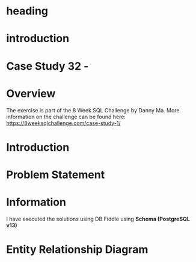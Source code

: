 # heading

# introduction

# Case Study 32 - 


# Overview

The exercise is part of the 8 Week SQL Challenge by Danny Ma. More information on the challenge can be found here: https://8weeksqlchallenge.com/case-study-1/

# Introduction


# Problem Statement

# Information

I have executed the solutions using DB Fiddle using **Schema (PostgreSQL v13)** 

# Entity Relationship Diagram

